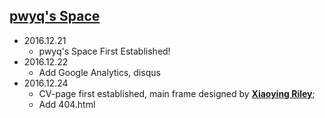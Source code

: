 ## [pwyq's Space](pwyq.github.io)

* 2016.12.21 
  * pwyq's Space First Established!
* 2016.12.22 
  * Add Google Analytics, disqus
* 2016.12.24 
  * CV-page first established, main frame designed by __[Xiaoying Riley](http://xiaoyingriley.com/)__;
  * Add 404.html
